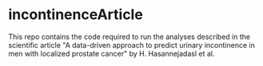 # incontinenceArticle
This repo contains the code required to run the analyses described in the scientific article "A data-driven approach to predict urinary incontinence in men with localized prostate cancer" by H. Hasannejadasl et al.
